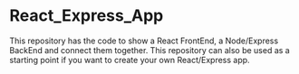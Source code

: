 # React_Express_App
This repository has the code to show a React FrontEnd, a Node/Express BackEnd and connect them together. This repository can also be used as a starting point if you want to create your own React/Express app.
